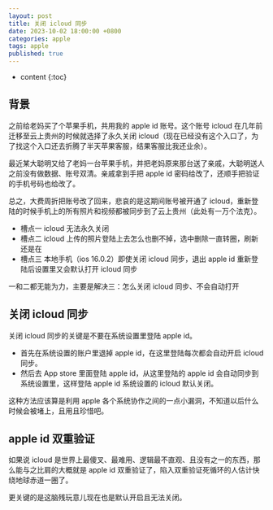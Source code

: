 ```yaml
---
layout: post
title: 关闭 icloud 同步
date: 2023-10-02 18:00:00 +0800
categories: apple
tags: apple
published: true
---
```


* content
{:toc}

## 背景

之前给老妈买了个苹果手机，共用我的 apple id 账号。这个账号 icloud 在几年前迁移至云上贵州的时候就选择了永久关闭 icloud（现在已经没有这个入口了，为了找这个入口还去折腾了半天苹果客服，结果客服比我还业余）。

最近某大聪明又给了老妈一台苹果手机，并把老妈原来那台送了亲戚，大聪明送人之前没有做数据、账号双清。亲戚拿到手把 apple id 密码给改了，还顺手把验证的手机号码也给改了。

总之，大费周折把账号改了回来，悲哀的是这期间账号被开通了 icloud，重新登陆的时候手机上的所有照片和视频都被同步到了云上贵州（此处有一万个法克）。

* 槽点一 icloud 无法永久关闭
* 槽点二 icloud 上传的照片登陆上去怎么也删不掉，选中删除一直转圈，刷新还是在
* 槽点三 本地手机（ios 16.0.2）即使关闭 icloud 同步，退出 apple id 重新登陆后设置里又会默认打开 icloud 同步

一和二都无能为力，主要是解决三：怎么关闭 icloud 同步、不会自动打开

## 关闭 icloud 同步

关闭 icloud 同步的关键是不要在系统设置里登陆 apple id。
* 首先在系统设置的账户里退掉 apple id，在这里登陆每次都会自动开启 icloud 同步。
* 然后去 App store 里面登陆 apple id，从这里登陆的 apple id 会自动同步到系统设置里，这样登陆 apple id 系统设置的 icloud 默认关闭。

这种方法应该算是利用 apple 各个系统协作之间的一点小漏洞，不知道以后什么时候会被堵上，且用且珍惜吧。

## apple id 双重验证

如果说 icloud 是世界上最傻叉、最难用、逻辑最不直观、且没有之一的东西，那么能与之比肩的大概就是 apple id 双重验证了，陷入双重验证死循环的人估计快绕地球赤道一圈了。

更关键的是这脑残玩意儿现在也是默认开启且无法关闭。